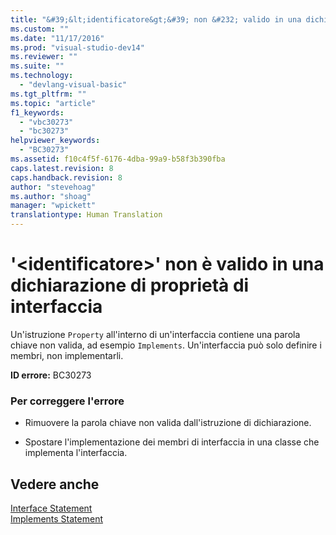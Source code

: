 ```yaml
---
title: "&#39;&lt;identificatore&gt;&#39; non &#232; valido in una dichiarazione di propriet&#224; di interfaccia | Microsoft Docs"
ms.custom: ""
ms.date: "11/17/2016"
ms.prod: "visual-studio-dev14"
ms.reviewer: ""
ms.suite: ""
ms.technology: 
  - "devlang-visual-basic"
ms.tgt_pltfrm: ""
ms.topic: "article"
f1_keywords: 
  - "vbc30273"
  - "bc30273"
helpviewer_keywords: 
  - "BC30273"
ms.assetid: f10c4f5f-6176-4dba-99a9-b58f3b390fba
caps.latest.revision: 8
caps.handback.revision: 8
author: "stevehoag"
ms.author: "shoag"
manager: "wpickett"
translationtype: Human Translation
---
```

# &#39;&lt;identificatore&gt;&#39; non &#232; valido in una dichiarazione di propriet&#224; di interfaccia
Un'istruzione `Property` all'interno di un'interfaccia contiene una parola chiave non valida, ad esempio `Implements`. Un'interfaccia può solo definire i membri, non implementarli.  
  
 **ID errore:** BC30273  
  
### Per correggere l'errore  
  
-   Rimuovere la parola chiave non valida dall'istruzione di dichiarazione.  
  
-   Spostare l'implementazione dei membri di interfaccia in una classe che implementa l'interfaccia.  
  
## Vedere anche  
 [Interface Statement](../../visual-basic/language-reference/statements/interface-statement.md)   
 [Implements Statement](../../visual-basic/language-reference/statements/implements-statement.md)